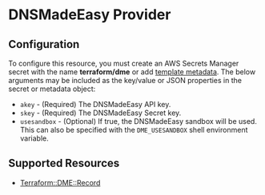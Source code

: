 # DNSMadeEasy Provider

## Configuration

To configure this resource, you must create an AWS Secrets Manager secret with the name **terraform/dme** or add [template metadata](https://github.com/iann0036/tf-cfn-provider/blob/master/examples/metadata.yaml). The below arguments may be included as the key/value or JSON properties in the secret or metadata object:

* `akey` - (Required) The DNSMadeEasy API key.
* `skey` - (Required) The DNSMadeEasy Secret key.
* `usesandbox` - (Optional) If true, the DNSMadeEasy sandbox will be
  used. This can also be specified with the `DME_USESANDBOX` shell environment
  variable.


## Supported Resources

* [Terraform::DME::Record](Record.md)